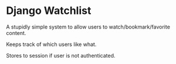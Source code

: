 # Django Watchlist

A stupidly simple system to allow users to watch/bookmark/favorite content.

Keeps track of which users like what.

Stores to session if user is not authenticated.
